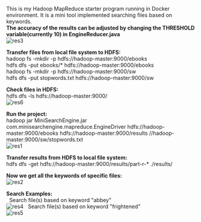 This is my Hadoop MapReduce starter program running in Docker environment. It is a mini tool implemented searching files based on keywords.<br/> 
**The accuracy of the results can be adjusted by changing the THRESHOLD variable(currently 10) in EngineReducer.java**<br/>
![res3](https://cloud.githubusercontent.com/assets/22739177/21577060/a0df58c8-cf01-11e6-99cb-aa3406ee2085.PNG)

**Transfer files from local file system to HDFS:**<br/>
hadoop fs -mkdir -p hdfs://hadoop-master:9000/ebooks<br/>
hdfs dfs -put ebooks/* hdfs://hadoop-master:9000/ebooks<br/>
hadoop fs -mkdir -p hdfs://hadoop-master:9000/sw<br/>
hdfs dfs -put stopwords.txt hdfs://hadoop-master:9000/sw<br/>

**Check files in HDFS:**<br/>
hdfs dfs -ls hdfs://hadoop-master:9000/<br/>
![res6](https://cloud.githubusercontent.com/assets/22739177/21577062/a0e17270-cf01-11e6-8f47-68db9c5dbfb7.PNG)

**Run the project:**<br/>
hadoop jar MiniSearchEngine.jar com.minisearchengine.mapreduce.EngineDriver hdfs://hadoop-master:9000/ebooks hdfs://hadoop-master:9000/results //hadoop-master:9000/sw/stopwords.txt<br/>
![res1](https://cloud.githubusercontent.com/assets/22739177/21577059/a0df450e-cf01-11e6-9c76-0ddb97cb1aeb.PNG)

**Transfer results from HDFS to local file system:**<br/>
hdfs dfs -get hdfs://hadoop-master:9000/results/part-r-* ./results/<br/>

**Now we get all the keywords of specific files:**<br/>
![res2](https://cloud.githubusercontent.com/assets/22739177/21577057/a0df427a-cf01-11e6-837c-9f0949beb4b3.PNG)

**Search Examples:**<br/>
&nbsp;&nbsp;Search file(s) based on keyword "abbey"<br/>
![res4](https://cloud.githubusercontent.com/assets/22739177/21577058/a0df5e5e-cf01-11e6-9fdb-76cb610c7b3c.PNG)
&nbsp;&nbsp;Search file(s) based on keyword "frightened"<br/>
![res5](https://cloud.githubusercontent.com/assets/22739177/21577061/a0dfb99e-cf01-11e6-9110-a57ed8c16849.PNG)
